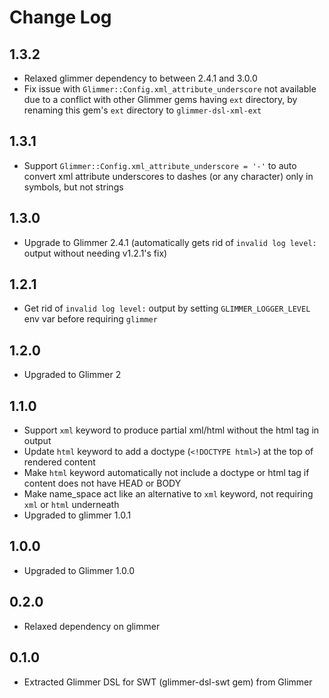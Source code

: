 # Change Log

## 1.3.2

- Relaxed glimmer dependency to between 2.4.1 and 3.0.0
- Fix issue with `Glimmer::Config.xml_attribute_underscore` not available due to a conflict with other Glimmer gems having `ext` directory, by renaming this gem's `ext` directory to `glimmer-dsl-xml-ext`

## 1.3.1

- Support `Glimmer::Config.xml_attribute_underscore = '-'` to auto convert xml attribute underscores to dashes (or any character) only in symbols, but not strings

## 1.3.0

- Upgrade to Glimmer 2.4.1 (automatically gets rid of `invalid log level:` output without needing v1.2.1's fix)

## 1.2.1

- Get rid of `invalid log level:` output by setting `GLIMMER_LOGGER_LEVEL` env var before requiring `glimmer`

## 1.2.0

- Upgraded to Glimmer 2

## 1.1.0

- Support `xml` keyword to produce partial xml/html without the html tag in output
- Update `html` keyword to add a doctype (`<!DOCTYPE html>`) at the top of rendered content
- Make `html` keyword automatically not include a doctype or html tag if content does not have HEAD or BODY
- Make name_space act like an alternative to `xml` keyword, not requiring `xml` or `html` underneath
- Upgraded to glimmer 1.0.1

## 1.0.0

- Upgraded to Glimmer 1.0.0

## 0.2.0

- Relaxed dependency on glimmer

## 0.1.0

- Extracted Glimmer DSL for SWT (glimmer-dsl-swt gem) from Glimmer
